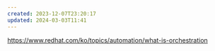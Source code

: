 ```yaml
---
created: 2023-12-07T23:20:17
updated: 2024-03-03T11:41
---
```

https://www.redhat.com/ko/topics/automation/what-is-orchestration